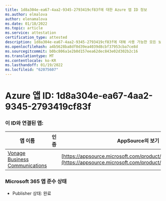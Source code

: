 ```yaml
---
title: 1d8a304e-ea67-4aa2-9345-2793419cf83f에 대한 Azure 앱 ID 정보
ms.author: elmalova
author: elenamalova
ms.date: 01/18/2022
ms.topic: article
ms.service: attestation
certification_type: attested
description: 1d8a304e-ea67-4aa2-9345-2793419cf83f에 대해 사용 가능한 모든 보안 및 규정 준수 정보입니다.
ms.openlocfilehash: a4b5628ba8df0d39ea4039d8cbf37953cba7ce8d
ms.sourcegitcommit: b0bc806a1e2b0d157eea62dec843e02d302b2c16
ms.translationtype: MT
ms.contentlocale: ko-KR
ms.lasthandoff: 01/19/2022
ms.locfileid: "62075607"
---
```

# <a name="azure-app-id-1d8a304e-ea67-4aa2-9345-2793419cf83f"></a>Azure 앱 ID: 1d8a304e-ea67-4aa2-9345-2793419cf83f


### <a name="apps-associated-with-this-id"></a>이 ID와 연결된 앱:
| **앱 이름** | **인증** | **AppSource의 보기** |
|--------------|---------------|-----------------------|
| [Vonage Business Communications](https://docs.microsoft.com/microsoft-365-app-certification/forward/WA200002988) |  | [https://appsource.microsoft.com/product/office/WA200002988](https://appsource.microsoft.com/product/office/WA200002988) |

### <a name="microsoft-365-app-compliance-status"></a>Microsoft 365 앱 준수 상태
- Publisher 상태: 완료
